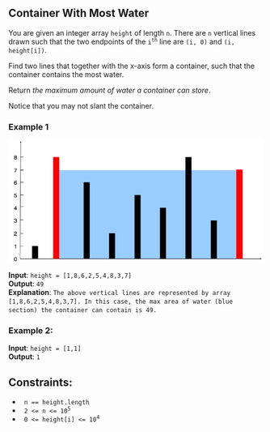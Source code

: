 Container With Most Water
---------------------------

You are given an integer array `height` of length `n`. 
There are `n` vertical lines drawn such that the two endpoints of the <code>i<sup>th</sup></code> line are `(i, 0)` and `(i, height[i])`.

Find two lines that together with the x-axis form a container, such that the container contains the most water.

Return _the maximum amount of water a container can store_.

Notice that you may not slant the container.

### Example 1
<img src="question_11.jpg" />

**Input**: `height = [1,8,6,2,5,4,8,3,7]`   
**Output**: `49`  
**Explanation**: `The above vertical lines are represented by array [1,8,6,2,5,4,8,3,7]. In this case, the max area of water (blue section) the container can contain is 49.`

### Example 2:

**Input**: `height = [1,1]`  
**Output**: `1`

## Constraints:

* <code> n == height.length                 </code>
* <code> 2 <= n <= 10<sup>5</sup>           </code>
* <code> 0 <= height[i] <= 10<sup>4</sup>   </code>
